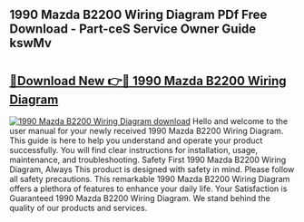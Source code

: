 ## 1990 Mazda B2200 Wiring Diagram PDf Free Download - Part-ceS Service Owner Guide kswMv

# <h2><a href="http://dfncec.blite.top/?on=1990+Mazda+B2200+Wiring+Diagram">🔗Download New 👉🔴 1990 Mazda B2200 Wiring Diagram</a></h2>

[![1990 Mazda B2200 Wiring Diagram download](https://i.imgur.com/lujVjoI.png)](http://dfncec.blite.top/?on=1990+Mazda+B2200+Wiring+Diagram)
Hello and welcome to the user manual for your newly received 1990 Mazda B2200 Wiring Diagram. This guide is here to help you understand and operate your product successfully. You will find clear instructions for installation, usage, maintenance, and troubleshooting. Safety First 1990 Mazda B2200 Wiring Diagram, Always This product is designed with safety in mind. Please follow all safety precautions. This remarkable 1990 Mazda B2200 Wiring Diagram offers a plethora of features to enhance your daily life. Your Satisfaction is Guaranteed 1990 Mazda B2200 Wiring Diagram. We stand behind the quality of our products and services.
